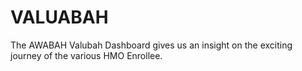 # VALUABAH
The AWABAH Valubah Dashboard gives us an insight on the exciting journey of the various HMO Enrollee.
